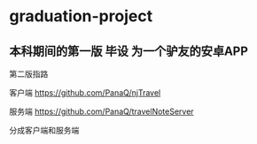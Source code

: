 # graduation-project

## 本科期间的第一版 毕设   为一个驴友的安卓APP

第二版指路 

客户端   https://github.com/PanaQ/njTravel

服务端   https://github.com/PanaQ/travelNoteServer
      


分成客户端和服务端

